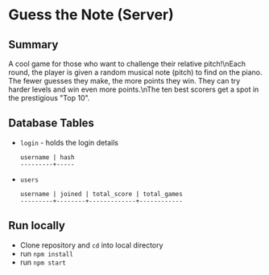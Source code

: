 # Guess the Note (Server)

## Summary

A cool game for those who want to challenge their relative pitch!\nEach round, the player is given a random musical note (pitch) to find on the piano. The fewer guesses they make, the more points they win. They can try harder levels and win even more points.\nThe ten best scorers get a spot in the prestigious \"Top 10\".

## Database Tables

- `login` - holds the login details 
    ```
    username | hash
    ---------+-----
    ```

- `users`
  ```
  username | joined | total_score | total_games
  ---------+--------+-------------+------------
  ```

## Run locally

- Clone repository and `cd` into local directory
- run `npm install`
- run `npm start`
